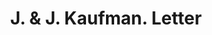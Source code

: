 ---
doi: 10.7916/D81G1Z78
date_other: '1870'
date_other_textual: 1870-1879
form: correspondence
genre:
- Letters (correspondence)
name:
- J. & J. Kaufman
object_in_context_url: https://biggert.cul.columbia.edu/items/view/ave_biggert_00120
subject_hierarchical_geographic:
- Columbus, Georgia, United States
subject_name:
- J. & J. Kaufman
title: J. & J. Kaufman. Letter
sort_title: J. & J. Kaufman. Letter
call_number: ave_biggert_00120
coordinates:
- 32.492222222222225,-84.94027777777778
pid: ave_biggert_00120
identifiers: ave_biggert_00120
thumbnail: https://derivativo-1.library.columbia.edu/iiif/2/ldpd:342941/full/!256,256/0/native.jpg
permalink: /biggert/ave_biggert_00120/
layout: iiif-image-page
---